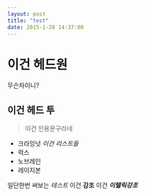 ```yaml
---
layout: post
title: "test"
date: 2015-1-28 14:37:00
---
```

# 이건 헤드원

무슨차이니?

## 이건 헤드 투

> 이건 인용문구라네

* 크라잉넛 _이건 리스트들_
* 럭스
* 노브레인
* 레이지본

일단한번 써보는 _테스트_ 
이건 **강조** 이건 **_이탤릭강조_**
